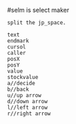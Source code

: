 #selm is select maker

```
split the jp_space.

text
endmark
cursol
caller
posX
posY
value
stockvalue
a//decide
b//back
u//up arrow
d//down arrow
l//left arrow
r//right arrow
```
